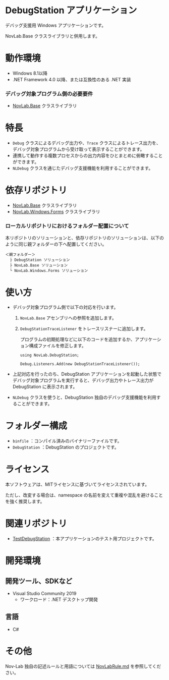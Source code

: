 ﻿# DebugStation アプリケーション

デバッグ支援用 Windows アプリケーションです。

NovLab.Base クラスライブラリと併用します。


# 動作環境

- Windows 8.1以降
- .NET Framework 4.0 以降、または互換性のある .NET 実装

### デバッグ対象プログラム側の必要要件

- [NovLab.Base](https://github.com/Nov-Lab/NovLab.Base) クラスライブラリ


# 特長

- `Debug` クラスによるデバッグ出力や、`Trace` クラスによるトレース出力を、デバッグ対象プログラムから受け取って表示することができます。
- 連携して動作する複数プロセスからの出力内容をひとまとめに俯瞰することができます。
- `NLDebug` クラスを通じたデバッグ支援機能を利用することができます。


# 依存リポジトリ

- [NovLab.Base](https://github.com/Nov-Lab/NovLab.Base) クラスライブラリ
- [NovLab.Windows.Forms](https://github.com/Nov-Lab/NovLab.Windows.Forms) クラスライブラリ

### ローカルリポジトリにおけるフォルダー配置について

本リポジトリのソリューションと、依存リポジトリのソリューションは、以下のように同じ親フォルダーの下へ配置してください。
```
＜親フォルダー＞
  ├ DebugStation ソリューション
  ├ NovLab.Base ソリューション
  └ NovLab.Windows.Forms ソリューション
```


# 使い方

- デバッグ対象プログラム側で以下の対応を行います。
  1. `NovLab.Base` アセンブリへの参照を追加します。
  2. `DebugStationTraceListener` をトレースリスナーに追加します。

     プログラムの初期処理などに以下のコードを追加するか、アプリケーション構成ファイルを修正します。
      ```
      using NovLab.DebugStation;
      
      Debug.Listeners.Add(new DebugStationTraceListener());
      ```

- 上記対応を行ったのち、DebugStation アプリケーションを起動した状態でデバッグ対象プログラムを実行すると、デバッグ出力やトレース出力が DebugStation に表示されます。

- `NLDebug` クラスを使うと、DebugStation 独自のデバッグ支援機能を利用することができます。


# フォルダー構成

- `binfile` ：コンパイル済みのバイナリーファイルです。
- `DebugStation` ：DebugStation のプロジェクトです。


# ライセンス

本ソフトウェアは、MITライセンスに基づいてライセンスされています。

ただし、改変する場合は、namespace の名前を変えて重複や混乱を避けることを強く推奨します。


# 関連リポジトリ

- [TestDebugStation](https://github.com/Nov-Lab/TestDebugStation) ：本アプリケーションのテスト用プロジェクトです。


# 開発環境

## 開発ツール、SDKなど
- Visual Studio Community 2019
  - ワークロード：.NET デスクトップ開発

## 言語
- C#


# その他

Nov-Lab 独自の記述ルールと用語については [NovLabRule.md](https://github.com/Nov-Lab/Nov-Lab/blob/main/NovLabRule.md) を参照してください。
